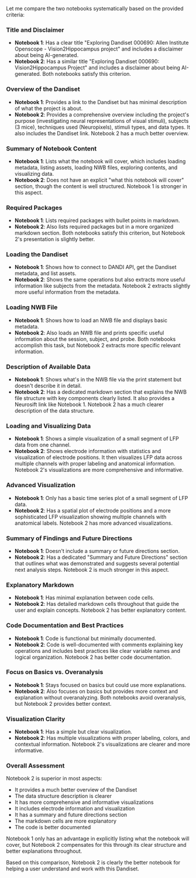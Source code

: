 Let me compare the two notebooks systematically based on the provided criteria:

### Title and Disclaimer
- **Notebook 1**: Has a clear title "Exploring Dandiset 000690: Allen Institute Openscope - Vision2Hippocampus project" and includes a disclaimer about being AI-generated.
- **Notebook 2**: Has a similar title "Exploring Dandiset 000690: Vision2Hippocampus Project" and includes a disclaimer about being AI-generated.
Both notebooks satisfy this criterion.

### Overview of the Dandiset
- **Notebook 1**: Provides a link to the Dandiset but has minimal description of what the project is about.
- **Notebook 2**: Provides a comprehensive overview including the project's purpose (investigating neural representations of visual stimuli), subjects (3 mice), techniques used (Neuropixels), stimuli types, and data types. It also includes the Dandiset link.
Notebook 2 has a much better overview.

### Summary of Notebook Content
- **Notebook 1**: Lists what the notebook will cover, which includes loading metadata, listing assets, loading NWB files, exploring contents, and visualizing data.
- **Notebook 2**: Does not have an explicit "what this notebook will cover" section, though the content is well structured.
Notebook 1 is stronger in this aspect.

### Required Packages
- **Notebook 1**: Lists required packages with bullet points in markdown.
- **Notebook 2**: Also lists required packages but in a more organized markdown section.
Both notebooks satisfy this criterion, but Notebook 2's presentation is slightly better.

### Loading the Dandiset
- **Notebook 1**: Shows how to connect to DANDI API, get the Dandiset metadata, and list assets.
- **Notebook 2**: Shows the same operations but also extracts more useful information like subjects from the metadata.
Notebook 2 extracts slightly more useful information from the metadata.

### Loading NWB File
- **Notebook 1**: Shows how to load an NWB file and displays basic metadata.
- **Notebook 2**: Also loads an NWB file and prints specific useful information about the session, subject, and probe.
Both notebooks accomplish this task, but Notebook 2 extracts more specific relevant information.

### Description of Available Data
- **Notebook 1**: Shows what's in the NWB file via the print statement but doesn't describe it in detail.
- **Notebook 2**: Has a dedicated markdown section that explains the NWB file structure with key components clearly listed. It also provides a Neurosift link like Notebook 1.
Notebook 2 has a much clearer description of the data structure.

### Loading and Visualizing Data
- **Notebook 1**: Shows a simple visualization of a small segment of LFP data from one channel.
- **Notebook 2**: Shows electrode information with statistics and visualization of electrode positions. It then visualizes LFP data across multiple channels with proper labeling and anatomical information.
Notebook 2's visualizations are more comprehensive and informative.

### Advanced Visualization
- **Notebook 1**: Only has a basic time series plot of a small segment of LFP data.
- **Notebook 2**: Has a spatial plot of electrode positions and a more sophisticated LFP visualization showing multiple channels with anatomical labels.
Notebook 2 has more advanced visualizations.

### Summary of Findings and Future Directions
- **Notebook 1**: Doesn't include a summary or future directions section.
- **Notebook 2**: Has a dedicated "Summary and Future Directions" section that outlines what was demonstrated and suggests several potential next analysis steps.
Notebook 2 is much stronger in this aspect.

### Explanatory Markdown
- **Notebook 1**: Has minimal explanation between code cells.
- **Notebook 2**: Has detailed markdown cells throughout that guide the user and explain concepts.
Notebook 2 has better explanatory content.

### Code Documentation and Best Practices
- **Notebook 1**: Code is functional but minimally documented.
- **Notebook 2**: Code is well-documented with comments explaining key operations and includes best practices like clear variable names and logical organization.
Notebook 2 has better code documentation.

### Focus on Basics vs. Overanalysis
- **Notebook 1**: Stays focused on basics but could use more explanations.
- **Notebook 2**: Also focuses on basics but provides more context and explanation without overanalyzing.
Both notebooks avoid overanalysis, but Notebook 2 provides better context.

### Visualization Clarity
- **Notebook 1**: Has a simple but clear visualization.
- **Notebook 2**: Has multiple visualizations with proper labeling, colors, and contextual information.
Notebook 2's visualizations are clearer and more informative.

### Overall Assessment
Notebook 2 is superior in most aspects:
- It provides a much better overview of the Dandiset
- The data structure description is clearer
- It has more comprehensive and informative visualizations
- It includes electrode information and visualization
- It has a summary and future directions section
- The markdown cells are more explanatory
- The code is better documented

Notebook 1 only has an advantage in explicitly listing what the notebook will cover, but Notebook 2 compensates for this through its clear structure and better explanations throughout.

Based on this comparison, Notebook 2 is clearly the better notebook for helping a user understand and work with this Dandiset.